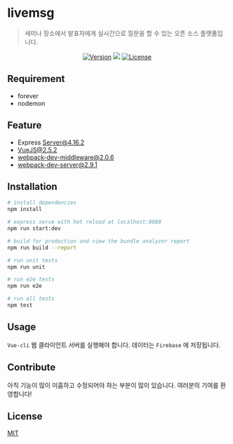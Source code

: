 # livemsg
> 세미나 장소에서 발표자에게 실시간으로 질문을 할 수 있는 오픈 소스 플랫폼입니다.

<p align="center">
<a target="_blank" href="https://www.npmjs.com/package/node"><img src="https://img.shields.io/npm/v/npm.svg?registry_uri=https%3A%2F%2Fregistry.npmjs.com" alt="Version"></a>
<a target="_blank" href="#none"><img src="https://badge.fury.io/js/node.svg"/></a>
<a target="_blank" href="https://www.npmjs.com/package/vue"><img src="https://img.shields.io/npm/l/vue.svg" alt="License"></a>
<a target="_blank" href="https://vuejs.org"><img alt="" src="https://img.shields.io/badge/vue.js-2.x-green.svg"></a>
</p>

## Requirement
* forever
* nodemon

## Feature
* Express Server@4.16.2
* VueJS@2.5.2
* webpack-dev-middleware@2.0.6
* webpack-dev-server@2.9.1


## Installation
```bash
# install dependencies
npm install

# express serve with hot reload at localhost:8080
npm run start:dev

# build for production and view the bundle analyzer report
npm run build --report

# run unit tests
npm run unit

# run e2e tests
npm run e2e

# run all tests
npm test
```

## Usage

`Vue-cli` 웹 클라이언트 서버를 실행해야 합니다. 데이터는 `Firebase` 에 저장됩니다.

## Contribute
아직 기능이 많이 미흡하고 수정되어야 하는 부분이 많이 있습니다. 
여러분의 기여를 환영합니다!

## License
[MIT](LICENSE)




